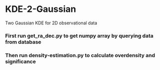 # KDE-2-Gaussian
Two Gaussian KDE for 2D observational data


### First run get_ra_dec.py to get numpy array by querying data from database
### Then run density-estimation.py to calculate overdensity and significance 
